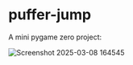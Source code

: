# puffer-jump
A mini pygame zero project:

![Screenshot 2025-03-08 164545](https://github.com/user-attachments/assets/90507889-7e3d-4b94-9739-81b0216ec3dd)
